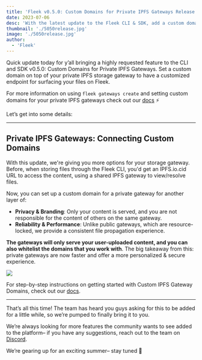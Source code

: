 ```yaml
---
title: 'Fleek v0.5.0: Custom Domains for Private IPFS Gateways Release'
date: 2023-07-06
desc: 'With the latest update to the Fleek CLI & SDK, add a custom domain on top of your private IPFS storage gateway for an extra layer of branding, personalization, and security'
thumbnail: './5050release.jpg'
image: './5050release.jpg'
author:
  - 'Fleek'
---
```


Quick update today for y’all bringing a highly requested feature to the CLI and SDK v0.5.0: Custom Domains for Private IPFS Gateways. Set a custom domain on top of your private IPFS storage gateway to have a customized endpoint for surfacing your files on Fleek.

For more information on using `fleek gateways create` and setting custom domains for your private IPFS gateways check out our [docs](https://docs.fleek.xyz/docs/Gateways/) ⚡

Let’s get into some details:

---

## Private IPFS Gateways: Connecting Custom Domains

With this update, we're giving you more options for your storage gateway. Before, when storing files through the Fleek CLI, you'd get an IPFS.io.cid URL to access the content, using a shared IPFS gateway to view/resolve files.

Now, you can set up a custom domain for a private gateway for another layer of:

- **Privacy & Branding**: Only your content is served, and you are not responsible for the content of others on the same gateway.
- **Reliability & Performance**: Unlike public gateways, which are resource-locked, we provide a consistent file propagation experience.

**The gateways will only serve your user-uploaded content, and you can also whitelist the domains that you work with**. The big takeaway from this: private gateways are now faster and offer a more personalized & secure experience.

![](https://storage.fleek-internal.com/27a60cdd-37d3-480c-ae88-3ad4ca886b13-bucket/pgggdemo.gif)

For step-by-step instructions on getting started with Custom IPFS Gateway Domains, check out our [docs](https://docs.fleek.xyz/docs/Gateways/).

---

That’s all this time! The team has heard you guys asking for this to be added for a little while, so we’re pumped to finally bring it to you.

We’re always looking for more features the community wants to see added to the platform– if you have any suggestions, reach out to the team on [Discord](https://discord.gg/fleek).

We’re gearing up for an exciting summer– stay tuned 🤙
